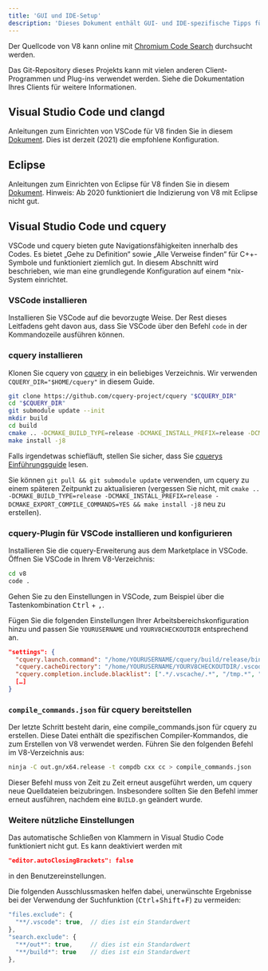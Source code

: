 ```yaml
---
title: 'GUI und IDE-Setup'
description: 'Dieses Dokument enthält GUI- und IDE-spezifische Tipps für die Arbeit am V8-Codebasis.'
---
```

Der Quellcode von V8 kann online mit [Chromium Code Search](https://cs.chromium.org/chromium/src/v8/) durchsucht werden.

Das Git-Repository dieses Projekts kann mit vielen anderen Client-Programmen und Plug-ins verwendet werden. Siehe die Dokumentation Ihres Clients für weitere Informationen.

## Visual Studio Code und clangd

Anleitungen zum Einrichten von VSCode für V8 finden Sie in diesem [Dokument](https://docs.google.com/document/d/1BpdCFecUGuJU5wN6xFkHQJEykyVSlGN8B9o3Kz2Oes8/). Dies ist derzeit (2021) die empfohlene Konfiguration.

## Eclipse

Anleitungen zum Einrichten von Eclipse für V8 finden Sie in diesem [Dokument](https://docs.google.com/document/d/1q3JkYNJhib3ni9QvNKIY_uarVxeVDiDi6teE5MbVIGQ/). Hinweis: Ab 2020 funktioniert die Indizierung von V8 mit Eclipse nicht gut.

## Visual Studio Code und cquery

VSCode und cquery bieten gute Navigationsfähigkeiten innerhalb des Codes. Es bietet „Gehe zu Definition“ sowie „Alle Verweise finden“ für C++-Symbole und funktioniert ziemlich gut. In diesem Abschnitt wird beschrieben, wie man eine grundlegende Konfiguration auf einem *nix-System einrichtet.

### VSCode installieren

Installieren Sie VSCode auf die bevorzugte Weise. Der Rest dieses Leitfadens geht davon aus, dass Sie VSCode über den Befehl `code` in der Kommandozeile ausführen können.

### cquery installieren

Klonen Sie cquery von [cquery](https://github.com/cquery-project/cquery) in ein beliebiges Verzeichnis. Wir verwenden `CQUERY_DIR="$HOME/cquery"` in diesem Guide.

```bash
git clone https://github.com/cquery-project/cquery "$CQUERY_DIR"
cd "$CQUERY_DIR"
git submodule update --init
mkdir build
cd build
cmake .. -DCMAKE_BUILD_TYPE=release -DCMAKE_INSTALL_PREFIX=release -DCMAKE_EXPORT_COMPILE_COMMANDS=YES
make install -j8
```

Falls irgendetwas schiefläuft, stellen Sie sicher, dass Sie [cquerys Einführungsguide](https://github.com/cquery-project/cquery/wiki) lesen.

Sie können `git pull && git submodule update` verwenden, um cquery zu einem späteren Zeitpunkt zu aktualisieren (vergessen Sie nicht, mit `cmake .. -DCMAKE_BUILD_TYPE=release -DCMAKE_INSTALL_PREFIX=release -DCMAKE_EXPORT_COMPILE_COMMANDS=YES && make install -j8` neu zu erstellen).

### cquery-Plugin für VSCode installieren und konfigurieren

Installieren Sie die cquery-Erweiterung aus dem Marketplace in VSCode. Öffnen Sie VSCode in Ihrem V8-Verzeichnis:

```bash
cd v8
code .
```

Gehen Sie zu den Einstellungen in VSCode, zum Beispiel über die Tastenkombination <kbd>Ctrl</kbd> + <kbd>,</kbd>.

Fügen Sie die folgenden Einstellungen Ihrer Arbeitsbereichskonfiguration hinzu und passen Sie `YOURUSERNAME` und `YOURV8CHECKOUTDIR` entsprechend an.

```json
"settings": {
  "cquery.launch.command": "/home/YOURUSERNAME/cquery/build/release/bin/cquery",
  "cquery.cacheDirectory": "/home/YOURUSERNAME/YOURV8CHECKOUTDIR/.vscode/cquery_cached_index/",
  "cquery.completion.include.blacklist": [".*/.vscache/.*", "/tmp.*", "build/.*"],
  […]
}
```

### `compile_commands.json` für cquery bereitstellen

Der letzte Schritt besteht darin, eine compile_commands.json für cquery zu erstellen. Diese Datei enthält die spezifischen Compiler-Kommandos, die zum Erstellen von V8 verwendet werden. Führen Sie den folgenden Befehl im V8-Verzeichnis aus:

```bash
ninja -C out.gn/x64.release -t compdb cxx cc > compile_commands.json
```

Dieser Befehl muss von Zeit zu Zeit erneut ausgeführt werden, um cquery neue Quelldateien beizubringen. Insbesondere sollten Sie den Befehl immer erneut ausführen, nachdem eine `BUILD.gn` geändert wurde.

### Weitere nützliche Einstellungen

Das automatische Schließen von Klammern in Visual Studio Code funktioniert nicht gut. Es kann deaktiviert werden mit

```json
"editor.autoClosingBrackets": false
```

in den Benutzereinstellungen.

Die folgenden Ausschlussmasken helfen dabei, unerwünschte Ergebnisse bei der Verwendung der Suchfunktion (<kbd>Ctrl</kbd>+<kbd>Shift</kbd>+<kbd>F</kbd>) zu vermeiden:

```js
"files.exclude": {
  "**/.vscode": true,  // dies ist ein Standardwert
},
"search.exclude": {
  "**/out*": true,     // dies ist ein Standardwert
  "**/build*": true    // dies ist ein Standardwert
},
```
